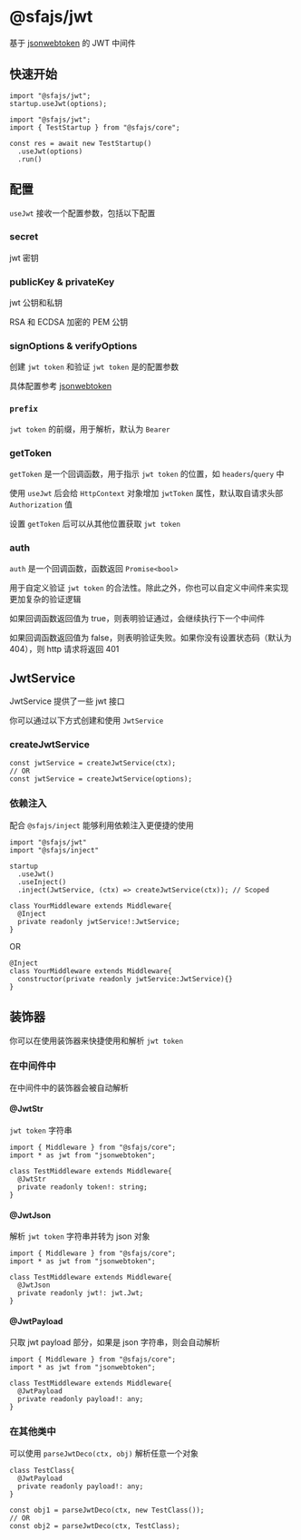 # @sfajs/jwt

基于 [jsonwebtoken](https://github.com/auth0/node-jsonwebtoken) 的 JWT 中间件

## 快速开始

```TS
import "@sfajs/jwt";
startup.useJwt(options);
```

```TS
import "@sfajs/jwt";
import { TestStartup } from "@sfajs/core";

const res = await new TestStartup()
  .useJwt(options)
  .run()
```

## 配置

`useJwt` 接收一个配置参数，包括以下配置

### secret

jwt 密钥

### publicKey & privateKey

jwt 公钥和私钥

RSA 和 ECDSA 加密的 PEM 公钥

### signOptions & verifyOptions

创建 `jwt token` 和验证 `jwt token` 是的配置参数

具体配置参考 [jsonwebtoken](https://github.com/auth0/node-jsonwebtoken)

### `prefix`

`jwt token` 的前缀，用于解析，默认为 `Bearer`

### getToken

`getToken` 是一个回调函数，用于指示 `jwt token` 的位置，如 `headers`/`query` 中

使用 `useJwt` 后会给 `HttpContext` 对象增加 `jwtToken` 属性，默认取自请求头部 `Authorization` 值

设置 `getToken` 后可以从其他位置获取 `jwt token`

### auth

`auth` 是一个回调函数，函数返回 `Promise<bool>`

用于自定义验证 `jwt token` 的合法性。除此之外，你也可以自定义中间件来实现更加复杂的验证逻辑

如果回调函数返回值为 true，则表明验证通过，会继续执行下一个中间件

如果回调函数返回值为 false，则表明验证失败。如果你没有设置状态码（默认为 404），则 http 请求将返回 401

## JwtService

JwtService 提供了一些 jwt 接口

你可以通过以下方式创建和使用 `JwtService`

### createJwtService

```TS
const jwtService = createJwtService(ctx);
// OR
const jwtService = createJwtService(options);
```

### 依赖注入

配合 `@sfajs/inject` 能够利用依赖注入更便捷的使用

```TS
import "@sfajs/jwt"
import "@sfajs/inject"

startup
  .useJwt()
  .useInject()
  .inject(JwtService, (ctx) => createJwtService(ctx)); // Scoped
```

```TS
class YourMiddleware extends Middleware{
  @Inject
  private readonly jwtService!:JwtService;
}
```

OR

```TS
@Inject
class YourMiddleware extends Middleware{
  constructor(private readonly jwtService:JwtService){}
}
```

###

## 装饰器

你可以在使用装饰器来快捷使用和解析 `jwt token`

### 在中间件中

在中间件中的装饰器会被自动解析

#### @JwtStr

`jwt token` 字符串

```TS
import { Middleware } from "@sfajs/core";
import * as jwt from "jsonwebtoken";

class TestMiddleware extends Middleware{
  @JwtStr
  private readonly token!: string;
}
```

#### @JwtJson

解析 `jwt token` 字符串并转为 json 对象

```TS
import { Middleware } from "@sfajs/core";
import * as jwt from "jsonwebtoken";

class TestMiddleware extends Middleware{
  @JwtJson
  private readonly jwt!: jwt.Jwt;
}
```

#### @JwtPayload

只取 jwt payload 部分，如果是 json 字符串，则会自动解析

```TS
import { Middleware } from "@sfajs/core";
import * as jwt from "jsonwebtoken";

class TestMiddleware extends Middleware{
  @JwtPayload
  private readonly payload!: any;
}
```

### 在其他类中

可以使用 `parseJwtDeco(ctx, obj)` 解析任意一个对象

```TS
class TestClass{
  @JwtPayload
  private readonly payload!: any;
}

const obj1 = parseJwtDeco(ctx, new TestClass());
// OR
const obj2 = parseJwtDeco(ctx, TestClass);
```
